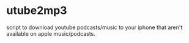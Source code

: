 # utube2mp3
script to download youtube podcasts/music to your iphone that aren't available on apple music/podcasts.
